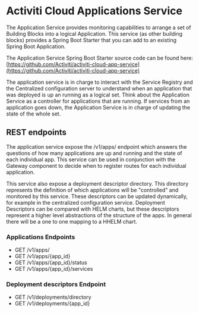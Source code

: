 # Activiti Cloud Applications Service

The Application Service provides monitoring capabilities to arrange a set of Building Blocks into a logical Application. This service \(as other building blocks\) provides a Spring Boot Starter that you can add to an existing Spring Boot Application.

The Application Service Spring Boot Starter source code can be found here: [https://github.com/Activiti/activiti-cloud-app-service](https://github.com/Activiti/activiti-cloud-app-service)

The application service is in charge to interact with the Service Registry and the Centralized configuration server to understand when an application that was deployed is up an running as a logical set. Think about the Application Service as a controller for applications that are running. If services from an application goes down, the Application Service is in charge of updating the state of the whole set.

## REST endpoints

The application service expose the /v1/apps/ endpoint which answers the questions of how many applications are up and running and the state of each individual app. This service can be used in conjunction with the Gateway component to decide when to register routes for each individual application.

This service also expose a deployment descriptor directory. This directory represents the definition of which applications will be "controlled" and monitored by this service. These descriptors can be updated dynamically, for example in the centralized configuration service. Deployment Descriptors can be compared with HELM charts, but these descriptors represent a higher level abstractions of the structure of the apps. In general there will be a one to one mapping to a HHELM chart.

### Applications Endpoints

* GET /v1/apps/
* GET /v1/apps/{app\_id}
* GET /v1/apps/{app\_id}/status
* GET /v1/apps/{app\_id}/services

### Deployment descriptors Endpoint

* GET /v1/deployments/directory
* GET /v1/deployments/{app\_id}

